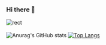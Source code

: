 ### Hi there 👋
![rect](https://capsule-render.vercel.app/api?type=rect&color=gradient&text=%20%207beunseo%20%20&fontAlign=20&fontSize=20&textBg=true&desc=Duksung%20Women%27s%20University%20%20Computer%20Engineering%&descAlign=60&descAlignY=50)<br><br>
![Anurag's GitHub stats](https://github-readme-stats.vercel.app/api?username=7beunseo&show_icons=true&theme=radical)
[![Top Langs](https://github-readme-stats.vercel.app/api/top-langs/?username=7beunseo)](https://github.com/7beunseo/github-readme-stats)



<!--
**7beunseo/7beunseo** is a ✨ _special_ ✨ repository because its `README.md` (this file) appears on your GitHub profile.

Here are some ideas to get you started:

- 🔭 I’m currently working on ...
- 🌱 I’m currently learning ...
- 👯 I’m looking to collaborate on ...
- 🤔 I’m looking for help with ...
- 💬 Ask me about ...
- 📫 How to reach me: ...
- 😄 Pronouns: ...
- ⚡ Fun fact: ...
-->

